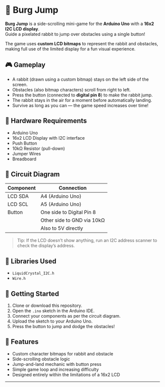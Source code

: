 # 🐰 Burg Jump

**Burg Jump** is a side-scrolling mini-game for the **Arduino Uno** with a **16x2 I2C LCD display**.  
Guide a pixelated rabbit to jump over obstacles using a single button!

The game uses **custom LCD bitmaps** to represent the rabbit and obstacles, making full use of the limited display for a fun visual experience.

## 🎮 Gameplay

- A rabbit (drawn using a custom bitmap) stays on the left side of the screen.
- Obstacles (also bitmap characters) scroll from right to left.
- Press the button (connected to **digital pin 8**) to make the rabbit jump.
- The rabbit stays in the air for a moment before automatically landing.
- Survive as long as you can — the game speed increases over time!

## 🧰 Hardware Requirements

- Arduino Uno
- 16x2 LCD Display with I2C interface
- Push Button
- 10kΩ Resistor (pull-down)
- Jumper Wires
- Breadboard

## 🔌 Circuit Diagram

| Component     | Connection                |
|---------------|----------------------------|
| LCD SDA       | A4 (Arduino Uno)           |
| LCD SCL       | A5 (Arduino Uno)           |
| Button        | One side to Digital Pin 8  |
|               | Other side to GND via 10kΩ |
|               | Also to 5V directly        |

> Tip: If the LCD doesn’t show anything, run an I2C address scanner to check the display’s address.

## 💾 Libraries Used

- `LiquidCrystal_I2C.h`
- `Wire.h`

## 🚀 Getting Started

1. Clone or download this repository.
2. Open the `.ino` sketch in the Arduino IDE.
3. Connect your components as per the circuit diagram.
4. Upload the sketch to your Arduino Uno.
5. Press the button to jump and dodge the obstacles!

## 🧠 Features

- Custom character bitmaps for rabbit and obstacle
- Side-scrolling obstacle logic
- Jump-and-land mechanic with button press
- Simple game loop and increasing difficulty
- Designed entirely within the limitations of a 16x2 LCD

---

